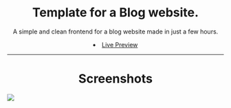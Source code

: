 <h1 align=center> Template for a Blog website. </h1>

<p align=center>A simple and clean frontend for a blog website made in just a few hours.</p>
<li align=center><a href="http://demo.vedantmulay.gq/blog">Live Preview</a></li>
<hr>

<h1 align=center>Screenshots</h1>
<img src="https://user-images.githubusercontent.com/77274581/209663174-72b6f761-e42f-405a-a801-8035597e9a8e.png">
